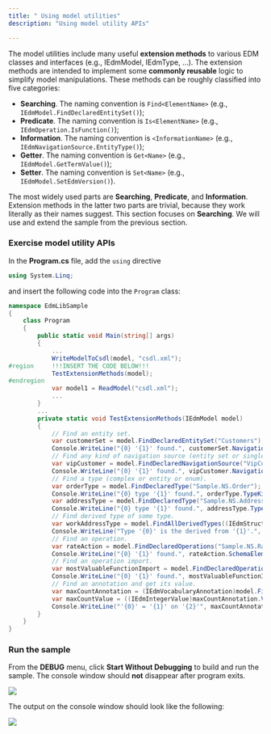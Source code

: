 ```yaml
---
title: " Using model utilities"
description: "Using model utility APIs"

---
```


The model utilities include many useful **extension methods** to various EDM classes and interfaces (e.g., IEdmModel, IEdmType, ...). The extension methods are intended to implement some **commonly reusable** logic to simplify model manipulations. These methods can be roughly classified into five categories:

- **Searching**. The naming convention is `Find<ElementName>` (e.g., `IEdmModel.FindDeclaredEntitySet()`);
- **Predicate**. The naming convention is `Is<ElementName>` (e.g., `IEdmOperation.IsFunction()`);
- **Information**. The naming convention is `<InformationName>` (e.g., `IEdmNavigationSource.EntityType()`);
- **Getter**. The naming convention is `Get<Name>` (e.g., `IEdmModel.GetTermValue()`);
- **Setter**. The naming convention is `Set<Name>` (e.g., `IEdmModel.SetEdmVersion()`).

The most widely used parts are **Searching**, **Predicate**, and **Information**. Extension methods in the latter two parts are trivial, because they work literally as their names suggest. This section focuses on **Searching**. We will use and extend the sample from the previous section.

### Exercise model utility APIs
In the **Program.cs** file, add the `using` directive

```C#
using System.Linq;
```

and insert the following code into the `Program` class:

```C#
namespace EdmLibSample
{
    class Program
    {
        public static void Main(string[] args)
        {
            ...
            WriteModelToCsdl(model, "csdl.xml");
#region     !!!INSERT THE CODE BELOW!!!
            TestExtensionMethods(model);
#endregion
            var model1 = ReadModel("csdl.xml");
            ...
        }
        ...
        private static void TestExtensionMethods(IEdmModel model)
        {
            // Find an entity set.
            var customerSet = model.FindDeclaredEntitySet("Customers");
            Console.WriteLine("{0} '{1}' found.", customerSet.NavigationSourceKind(), customerSet.Name);
            // Find any kind of navigation source (entity set or singleton).
            var vipCustomer = model.FindDeclaredNavigationSource("VipCustomer");
            Console.WriteLine("{0} '{1}' found.", vipCustomer.NavigationSourceKind(), vipCustomer.Name);
            // Find a type (complex or entity or enum).
            var orderType = model.FindDeclaredType("Sample.NS.Order");
            Console.WriteLine("{0} type '{1}' found.", orderType.TypeKind, orderType.FullName());
            var addressType = model.FindDeclaredType("Sample.NS.Address");
            Console.WriteLine("{0} type '{1}' found.", addressType.TypeKind, addressType);
            // Find derived type of some type.
            var workAddressType = model.FindAllDerivedTypes((IEdmStructuredType)addressType).Single();
            Console.WriteLine("Type '{0}' is the derived from '{1}'.", ((IEdmSchemaType)workAddressType).Name, addressType.Name);
            // Find an operation.
            var rateAction = model.FindDeclaredOperations("Sample.NS.Rate").Single();
            Console.WriteLine("{0} '{1}' found.", rateAction.SchemaElementKind, rateAction.Name);
            // Find an operation import.
            var mostValuableFunctionImport = model.FindDeclaredOperationImports("MostValuable").Single();
            Console.WriteLine("{0} '{1}' found.", mostValuableFunctionImport.ContainerElementKind, mostValuableFunctionImport.Name);
            // Find an annotation and get its value.
            var maxCountAnnotation = (IEdmVocabularyAnnotation)model.FindDeclaredVocabularyAnnotations(customerSet).Single();
            var maxCountValue = ((IEdmIntegerValue)maxCountAnnotation.Value).Value;
            Console.WriteLine("'{0}' = '{1}' on '{2}'", maxCountAnnotation.Term.Name, maxCountValue, ((IEdmEntitySet)maxCountAnnotation.Target).Name);
        }
    }
}
```

### Run the sample
From the **DEBUG** menu, click **Start Without Debugging** to build and run the sample. The console window should **not** disappear after program exits.

![](../../assets/2015-04-20-debug.png)

The output on the console window should look like the following:

![](../../assets/2015-04-20-output.png)
